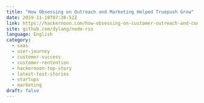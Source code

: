 ```yaml
---
title: "How Obsessing on Outreach and Marketing Helped Truepush Grow"
date: 2019-11-18T07:38:52Z
link: https://hackernoon.com/how-obsessing-on-customer-outreach-and-consistent-marketing-plan-helped-truepush-get-exponential-gro-mir32iy?source=rss&utm_medium=RSS&utm_source=news.12bit.vn
site: github.com/dylang/node-rss
language: English
category:
  - saas
  - user-journey
  - customer-success
  - customer-rentention
  - hackernoon-top-story
  - latest-test-stories
  - startups
  - marketing
draft: false
---
```

